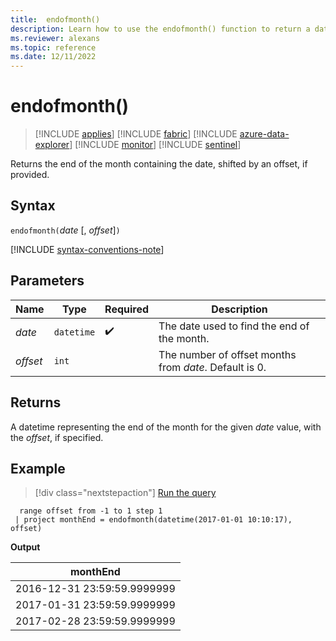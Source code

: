 ```yaml
---
title:  endofmonth()
description: Learn how to use the endofmonth() function to return a datetime representing the end of the month for the given date value.
ms.reviewer: alexans
ms.topic: reference
ms.date: 12/11/2022
---
```

# endofmonth()

> [!INCLUDE [applies](../includes/applies-to-version/applies.md)] [!INCLUDE [fabric](../includes/applies-to-version/fabric.md)] [!INCLUDE [azure-data-explorer](../includes/applies-to-version/azure-data-explorer.md)] [!INCLUDE [monitor](../includes/applies-to-version/monitor.md)] [!INCLUDE [sentinel](../includes/applies-to-version/sentinel.md)]

Returns the end of the month containing the date, shifted by an offset, if provided.

## Syntax

`endofmonth(`*date* [, *offset*]`)`

[!INCLUDE [syntax-conventions-note](../includes/syntax-conventions-note.md)]

## Parameters

| Name | Type | Required | Description |
|--|--|--|--|
| *date* | `datetime` |  :heavy_check_mark:| The date used to find the end of the month. |
| *offset* | `int` | | The number of offset months from *date*. Default is 0. |

## Returns

A datetime representing the end of the month for the given *date* value, with the *offset*, if specified.

## Example

> [!div class="nextstepaction"]
> <a href="https://dataexplorer.azure.com/clusters/help/databases/Samples?query=H4sIAAAAAAAAAy3MOwqAMBBF0d5VvFJBIWMjCJYuJJgZP5CMJFO6eD8Ip7nNzT6tDBUpbJCsER3BFIRifIIqXDizHrwYoibb5hQwgVNQ+boO3tj2yHXvaOgcPUBufA1N+6+bGwOSY4VoAAAA" target="_blank">Run the query</a>

```kusto
  range offset from -1 to 1 step 1
 | project monthEnd = endofmonth(datetime(2017-01-01 10:10:17), offset) 
```

**Output**

|monthEnd|
|---|
|2016-12-31 23:59:59.9999999|
|2017-01-31 23:59:59.9999999|
|2017-02-28 23:59:59.9999999|
